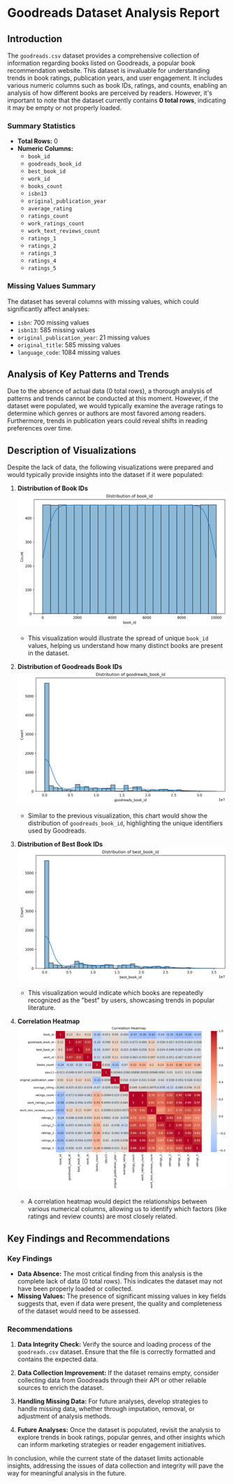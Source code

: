 # Goodreads Dataset Analysis Report

## Introduction

The `goodreads.csv` dataset provides a comprehensive collection of information regarding books listed on Goodreads, a popular book recommendation website. This dataset is invaluable for understanding trends in book ratings, publication years, and user engagement. It includes various numeric columns such as book IDs, ratings, and counts, enabling an analysis of how different books are perceived by readers. However, it's important to note that the dataset currently contains **0 total rows**, indicating it may be empty or not properly loaded.

### Summary Statistics

- **Total Rows:** 0
- **Numeric Columns:** 
  - `book_id`
  - `goodreads_book_id`
  - `best_book_id`
  - `work_id`
  - `books_count`
  - `isbn13`
  - `original_publication_year`
  - `average_rating`
  - `ratings_count`
  - `work_ratings_count`
  - `work_text_reviews_count`
  - `ratings_1`
  - `ratings_2`
  - `ratings_3`
  - `ratings_4`
  - `ratings_5`
  
### Missing Values Summary

The dataset has several columns with missing values, which could significantly affect analyses:

- `isbn`: 700 missing values
- `isbn13`: 585 missing values
- `original_publication_year`: 21 missing values
- `original_title`: 585 missing values
- `language_code`: 1084 missing values

## Analysis of Key Patterns and Trends

Due to the absence of actual data (0 total rows), a thorough analysis of patterns and trends cannot be conducted at this moment. However, if the dataset were populated, we would typically examine the average ratings to determine which genres or authors are most favored among readers. Furthermore, trends in publication years could reveal shifts in reading preferences over time.

## Description of Visualizations

Despite the lack of data, the following visualizations were prepared and would typically provide insights into the dataset if it were populated:

1. **Distribution of Book IDs**
   ![Distribution of Book IDs](././distribution_book_id.png)
   - This visualization would illustrate the spread of unique `book_id` values, helping us understand how many distinct books are present in the dataset.

2. **Distribution of Goodreads Book IDs**
   ![Distribution of Goodreads Book IDs](././distribution_goodreads_book_id.png)
   - Similar to the previous visualization, this chart would show the distribution of `goodreads_book_id`, highlighting the unique identifiers used by Goodreads.

3. **Distribution of Best Book IDs**
   ![Distribution of Best Book IDs](././distribution_best_book_id.png)
   - This visualization would indicate which books are repeatedly recognized as the "best" by users, showcasing trends in popular literature.

4. **Correlation Heatmap**
   ![Correlation Heatmap](././correlation_heatmap.png)
   - A correlation heatmap would depict the relationships between various numerical columns, allowing us to identify which factors (like ratings and review counts) are most closely related.

## Key Findings and Recommendations

### Key Findings

- **Data Absence:** The most critical finding from this analysis is the complete lack of data (0 total rows). This indicates the dataset may not have been properly loaded or collected.
- **Missing Values:** The presence of significant missing values in key fields suggests that, even if data were present, the quality and completeness of the dataset would need to be assessed.

### Recommendations

1. **Data Integrity Check:** Verify the source and loading process of the `goodreads.csv` dataset. Ensure that the file is correctly formatted and contains the expected data.
  
2. **Data Collection Improvement:** If the dataset remains empty, consider collecting data from Goodreads through their API or other reliable sources to enrich the dataset.

3. **Handling Missing Data:** For future analyses, develop strategies to handle missing data, whether through imputation, removal, or adjustment of analysis methods.

4. **Future Analyses:** Once the dataset is populated, revisit the analysis to explore trends in book ratings, popular genres, and other insights which can inform marketing strategies or reader engagement initiatives.

In conclusion, while the current state of the dataset limits actionable insights, addressing the issues of data collection and integrity will pave the way for meaningful analysis in the future.
